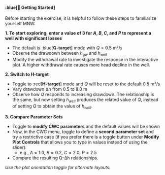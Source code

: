 #### :blue[🧭 Getting Started]

Before starting the exercise, it is helpful to follow these steps to familiarize yourself MNW:

**1. To start exploring, enter a value of 3 for $A$, $B$, $C$, and $P$ to represent a well with significant losses**
   * The default is :blue[**Q-target**] mode with $Q = 0.5$ m³/s
   * Observe the drawdown between $h_{gw}$ and $h_{well}$
   * Modify the withdrawal rate to investigate the response in the interactive plot. A higher withdrawal rate causes more head decline in the well.

**2. Switch to H-target**
   * Toggle to :red[**H-target**] mode and $Q$ will be reset to the default $0.5$ m³/s 
   * Vary drawdown Δh from $0.5$ to $8.0$ m
   * Observe how $Q$ responds to increasing drawdown. The relationship is the same, but now setting $h_{well}$ produces the related value of $Q$, instead of setting $Q$ to obtain the value of $h_{well}$.

**3. Compare Parameter Sets**
   * Toggle to **modify CWC parameters** and the default values will be shown
   * Now, in the CWC menu, toggle to define a **second parameter set** and try a restrictive case (if you prefer there is a toggle button under **Modify Plot Controls** that allows you to type in values instead of using the slider):
     * e.g., $A = 1.0$, $B = 0.2$, $C = 2.0$, $P = 2.5$
   * Compare the resulting Q–Δh relationships.

_Use the plot orientation toggle for alternate layouts._